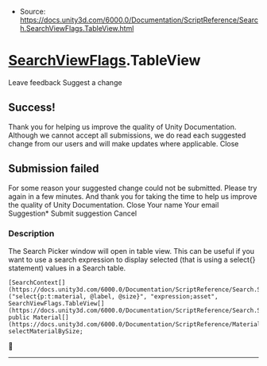 * Source: https://docs.unity3d.com/6000.0/Documentation/ScriptReference/Search.SearchViewFlags.TableView.html

#  [SearchViewFlags](https://docs.unity3d.com/6000.0/Documentation/ScriptReference/Search.SearchViewFlags.html).TableView
Leave feedback
Suggest a change
## Success!
Thank you for helping us improve the quality of Unity Documentation. Although we cannot accept all submissions, we do read each suggested change from our users and will make updates where applicable.
Close
## Submission failed
For some reason your suggested change could not be submitted. Please <a>try again</a> in a few minutes. And thank you for taking the time to help us improve the quality of Unity Documentation.
Close
Your name Your email Suggestion* Submit suggestion
Cancel
### Description
The Search Picker window will open in table view.
This can be useful if you want to use a search expression to display selected (that is using a select{} statement) values in a Search table.
```
[SearchContext[](https://docs.unity3d.com/6000.0/Documentation/ScriptReference/Search.SearchContext.html)("select{p:t:material, @label, @size}", "expression;asset", SearchViewFlags.TableView[](https://docs.unity3d.com/6000.0/Documentation/ScriptReference/Search.SearchViewFlags.TableView.html))]
public Material[](https://docs.unity3d.com/6000.0/Documentation/ScriptReference/Material.html) selectMaterialBySize;
```

* * *
